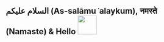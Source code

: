 <h2 dir="ltr">السلام عليكم (As-salāmu ʿalaykum), नमस्ते (Namaste) & Hello <img src="https://raw.githubusercontent.com/MartinHeinz/MartinHeinz/master/wave.gif"  width="50"></h2>
